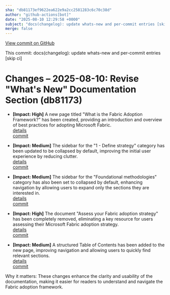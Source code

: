 ```yaml
---
sha: "db81173ef9622ea622e9a2cc2581283c6c70c38d"
author: "github-actions[bot]"
date: "2025-08-10 12:29:58 +0000"
subject: "docs(changelog): update whats-new and per-commit entries [skip ci]"
merge: false
---
```


[View commit on GitHub](https://github.com/TheTrustedAdvisor/FabricAdoptionFramework/commit/db81173ef9622ea622e9a2cc2581283c6c70c38d)

This commit: docs(changelog): update whats-new and per-commit entries [skip ci]

# Changes – 2025-08-10: Revise "What's New" Documentation Section (db81173)

- **[Impact: High]** A new page titled "What is the Fabric Adoption Framework?" has been created, providing an introduction and overview of best practices for adopting Microsoft Fabric.  
  [details](/docs/about/changes/2025-08-10-5c629dbcc6b0c8004eecd1f1e04da09b6a937040)  
  [commit](https://github.com/TheTrustedAdvisor/FabricAdoptionFramework/commit/446405f0982f25027f91d9b18a3bec4aeb19b0bb)

- **[Impact: Medium]** The sidebar for the "1 - Define strategy" category has been updated to be collapsed by default, improving the initial user experience by reducing clutter.  
  [details](/docs/about/changes/2025-08-10-5c629dbcc6b0c8004eecd1f1e04da09b6a937040)  
  [commit](https://github.com/TheTrustedAdvisor/FabricAdoptionFramework/commit/79c330327e57840a0e0651edfac7031e5960bedf)

- **[Impact: Medium]** The sidebar for the "Foundational methodologies" category has also been set to collapsed by default, enhancing navigation by allowing users to expand only the sections they are interested in.  
  [details](/docs/about/changes/2025-08-10-5c629dbcc6b0c8004eecd1f1e04da09b6a937040)  
  [commit](https://github.com/TheTrustedAdvisor/FabricAdoptionFramework/commit/79c330327e57840a0e0651edfac7031e5960bedf)

- **[Impact: High]** The document "Assess your Fabric adoption strategy" has been completely removed, eliminating a key resource for users assessing their Microsoft Fabric adoption strategy.  
  [details](/docs/about/changes/2025-08-10-5c629dbcc6b0c8004eecd1f1e04da09b6a937040)  
  [commit](https://github.com/TheTrustedAdvisor/FabricAdoptionFramework/commit/61dd8812ae374d6a552e878eb3f46f0dfd623af8)

- **[Impact: Medium]** A structured Table of Contents has been added to the new page, improving navigation and allowing users to quickly find relevant sections.  
  [details](/docs/about/changes/2025-08-10-5c629dbcc6b0c8004eecd1f1e04da09b6a937040)  
  [commit](https://github.com/TheTrustedAdvisor/FabricAdoptionFramework/commit/446405f0982f25027f91d9b18a3bec4aeb19b0bb)

Why it matters: These changes enhance the clarity and usability of the documentation, making it easier for readers to understand and navigate the Fabric adoption framework.
